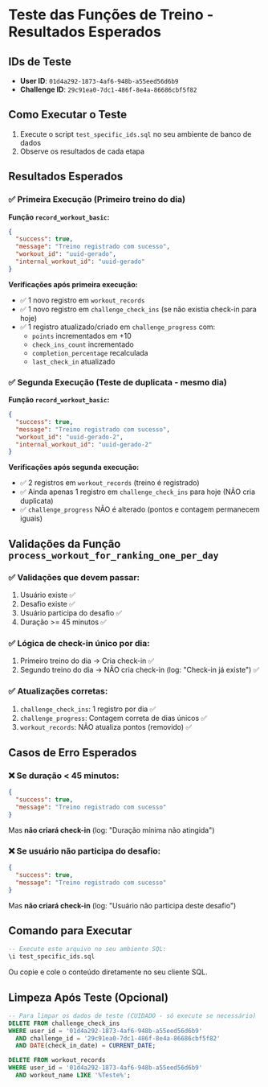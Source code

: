 # Teste das Funções de Treino - Resultados Esperados

## IDs de Teste
- **User ID**: `01d4a292-1873-4af6-948b-a55eed56d6b9`
- **Challenge ID**: `29c91ea0-7dc1-486f-8e4a-86686cbf5f82`

## Como Executar o Teste

1. Execute o script `test_specific_ids.sql` no seu ambiente de banco de dados
2. Observe os resultados de cada etapa

## Resultados Esperados

### ✅ Primeira Execução (Primeiro treino do dia)

**Função `record_workout_basic`:**
```json
{
  "success": true,
  "message": "Treino registrado com sucesso",
  "workout_id": "uuid-gerado",
  "internal_workout_id": "uuid-gerado"
}
```

**Verificações após primeira execução:**
- ✅ 1 novo registro em `workout_records` 
- ✅ 1 novo registro em `challenge_check_ins` (se não existia check-in para hoje)
- ✅ 1 registro atualizado/criado em `challenge_progress` com:
  - `points` incrementados em +10
  - `check_ins_count` incrementado
  - `completion_percentage` recalculada
  - `last_check_in` atualizado

### ✅ Segunda Execução (Teste de duplicata - mesmo dia)

**Função `record_workout_basic`:**
```json
{
  "success": true,
  "message": "Treino registrado com sucesso",
  "workout_id": "uuid-gerado-2",
  "internal_workout_id": "uuid-gerado-2"
}
```

**Verificações após segunda execução:**
- ✅ 2 registros em `workout_records` (treino é registrado)
- ✅ Ainda apenas 1 registro em `challenge_check_ins` para hoje (NÃO cria duplicata)
- ✅ `challenge_progress` NÃO é alterado (pontos e contagem permanecem iguais)

## Validações da Função `process_workout_for_ranking_one_per_day`

### ✅ Validações que devem passar:
1. Usuário existe ✅
2. Desafio existe ✅  
3. Usuário participa do desafio ✅
4. Duração >= 45 minutos ✅

### ✅ Lógica de check-in único por dia:
1. Primeiro treino do dia → Cria check-in ✅
2. Segundo treino do dia → NÃO cria check-in (log: "Check-in já existe") ✅

### ✅ Atualizações corretas:
1. `challenge_check_ins`: 1 registro por dia ✅
2. `challenge_progress`: Contagem correta de dias únicos ✅
3. `workout_records`: NÃO atualiza pontos (removido) ✅

## Casos de Erro Esperados

### ❌ Se duração < 45 minutos:
```json
{
  "success": true,
  "message": "Treino registrado com sucesso"
}
```
Mas **não criará check-in** (log: "Duração mínima não atingida")

### ❌ Se usuário não participa do desafio:
```json
{
  "success": true, 
  "message": "Treino registrado com sucesso"
}
```
Mas **não criará check-in** (log: "Usuário não participa deste desafio")

## Comando para Executar

```sql
-- Execute este arquivo no seu ambiente SQL:
\i test_specific_ids.sql
```

Ou copie e cole o conteúdo diretamente no seu cliente SQL.

## Limpeza Após Teste (Opcional)

```sql
-- Para limpar os dados de teste (CUIDADO - só execute se necessário)
DELETE FROM challenge_check_ins 
WHERE user_id = '01d4a292-1873-4af6-948b-a55eed56d6b9' 
  AND challenge_id = '29c91ea0-7dc1-486f-8e4a-86686cbf5f82'
  AND DATE(check_in_date) = CURRENT_DATE;

DELETE FROM workout_records 
WHERE user_id = '01d4a292-1873-4af6-948b-a55eed56d6b9'
  AND workout_name LIKE '%Teste%';
``` 